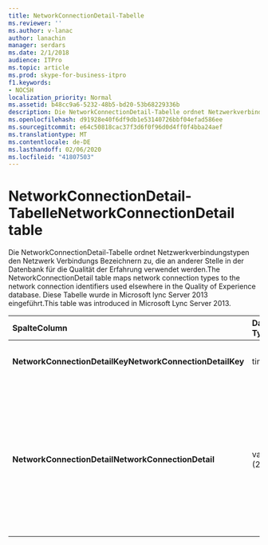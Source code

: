 ```yaml
---
title: NetworkConnectionDetail-Tabelle
ms.reviewer: ''
ms.author: v-lanac
author: lanachin
manager: serdars
ms.date: 2/1/2018
audience: ITPro
ms.topic: article
ms.prod: skype-for-business-itpro
f1.keywords:
- NOCSH
localization_priority: Normal
ms.assetid: b48cc9a6-5232-48b5-bd20-53b68229336b
description: Die NetworkConnectionDetail-Tabelle ordnet Netzwerkverbindungstypen den Netzwerk Verbindungs Bezeichnern zu, die an anderer Stelle in der Datenbank für die Qualität der Erfahrung verwendet werden. Diese Tabelle wurde in Microsoft lync Server 2013 eingeführt.
ms.openlocfilehash: d91928e40f6df9db1e53140726bbf04efad586ee
ms.sourcegitcommit: e64c50818cac37f3d6f0f96d0d4ff0f4bba24aef
ms.translationtype: MT
ms.contentlocale: de-DE
ms.lasthandoff: 02/06/2020
ms.locfileid: "41807503"
---
```

# <a name="networkconnectiondetail-table"></a><span data-ttu-id="a5c0e-104">NetworkConnectionDetail-Tabelle</span><span class="sxs-lookup"><span data-stu-id="a5c0e-104">NetworkConnectionDetail table</span></span>
 
<span data-ttu-id="a5c0e-105">Die NetworkConnectionDetail-Tabelle ordnet Netzwerkverbindungstypen den Netzwerk Verbindungs Bezeichnern zu, die an anderer Stelle in der Datenbank für die Qualität der Erfahrung verwendet werden.</span><span class="sxs-lookup"><span data-stu-id="a5c0e-105">The NetworkConnectionDetail table maps network connection types to the network connection identifiers used elsewhere in the Quality of Experience database.</span></span> <span data-ttu-id="a5c0e-106">Diese Tabelle wurde in Microsoft lync Server 2013 eingeführt.</span><span class="sxs-lookup"><span data-stu-id="a5c0e-106">This table was introduced in Microsoft Lync Server 2013.</span></span>
  
|<span data-ttu-id="a5c0e-107">**Spalte**</span><span class="sxs-lookup"><span data-stu-id="a5c0e-107">**Column**</span></span>|<span data-ttu-id="a5c0e-108">**Datentyp**</span><span class="sxs-lookup"><span data-stu-id="a5c0e-108">**Data Type**</span></span>|<span data-ttu-id="a5c0e-109">**Schlüssel/Index**</span><span class="sxs-lookup"><span data-stu-id="a5c0e-109">**Key/Index**</span></span>|<span data-ttu-id="a5c0e-110">**Details**</span><span class="sxs-lookup"><span data-stu-id="a5c0e-110">**Details**</span></span>|
|:-----|:-----|:-----|:-----|
|<span data-ttu-id="a5c0e-111">**NetworkConnectionDetailKey**</span><span class="sxs-lookup"><span data-stu-id="a5c0e-111">**NetworkConnectionDetailKey**</span></span> <br/> |<span data-ttu-id="a5c0e-112">tinyint</span><span class="sxs-lookup"><span data-stu-id="a5c0e-112">tinyint</span></span>  <br/> |<span data-ttu-id="a5c0e-113">Primary</span><span class="sxs-lookup"><span data-stu-id="a5c0e-113">Primary</span></span>  <br/> |<span data-ttu-id="a5c0e-114">Eindeutiger Bezeichner für den Netzwerkverbindungstyp.</span><span class="sxs-lookup"><span data-stu-id="a5c0e-114">Unique identifier for the network connection type.</span></span>  <br/> |
|<span data-ttu-id="a5c0e-115">**NetworkConnectionDetail**</span><span class="sxs-lookup"><span data-stu-id="a5c0e-115">**NetworkConnectionDetail**</span></span> <br/> |<span data-ttu-id="a5c0e-116">varchar (256)</span><span class="sxs-lookup"><span data-stu-id="a5c0e-116">varchar(256)</span></span>  <br/> |<span data-ttu-id="a5c0e-117">Eindeutigen</span><span class="sxs-lookup"><span data-stu-id="a5c0e-117">Unique</span></span>  <br/> |<span data-ttu-id="a5c0e-118">Der Netzwerkverbindungstyp, der dem NetworkConnectionDetailKey-Element entspricht.</span><span class="sxs-lookup"><span data-stu-id="a5c0e-118">Network connection type that corresponds to the NetworkConnectionDetailKey.</span></span> <span data-ttu-id="a5c0e-119">Gültige Werte sind:</span><span class="sxs-lookup"><span data-stu-id="a5c0e-119">Allowed values are:</span></span>  <br/> <span data-ttu-id="a5c0e-120">0-verkabelt</span><span class="sxs-lookup"><span data-stu-id="a5c0e-120">0 -- Wired</span></span>  <br/> <span data-ttu-id="a5c0e-121">1 – WiFi</span><span class="sxs-lookup"><span data-stu-id="a5c0e-121">1 -- WiFi</span></span>  <br/> <span data-ttu-id="a5c0e-122">2--Ethernet</span><span class="sxs-lookup"><span data-stu-id="a5c0e-122">2 -- Ethernet</span></span>  <br/> <span data-ttu-id="a5c0e-123">3-MobileBB</span><span class="sxs-lookup"><span data-stu-id="a5c0e-123">3 -- MobileBB</span></span>  <br/> <span data-ttu-id="a5c0e-124">4--Sonstige</span><span class="sxs-lookup"><span data-stu-id="a5c0e-124">4 -- Other</span></span>  <br/> <span data-ttu-id="a5c0e-125">5 – Tunnel</span><span class="sxs-lookup"><span data-stu-id="a5c0e-125">5 -- Tunnel</span></span>  <br/> |
   

